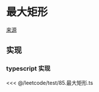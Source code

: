 # 最大矩形
[来源](https://leetcode.cn/problems/maximal-rectangle/)

## 实现

### typescript 实现

<<< @/leetcode/test/85.最大矩形.ts

